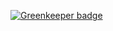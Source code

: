 

[![Greenkeeper badge](https://badges.greenkeeper.io/sumanjs/suman-schemas.svg)](https://greenkeeper.io/)